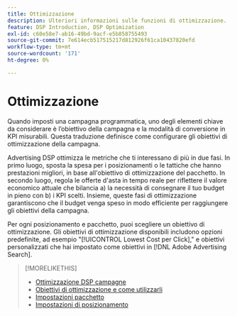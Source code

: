 ```yaml
---
title: Ottimizzazione
description: Ulteriori informazioni sulle funzioni di ottimizzazione.
feature: DSP Introduction, DSP Optimization
exl-id: c60e58e7-ab16-49bd-9acf-e5b858755493
source-git-commit: 7e614ecb517515217d812926f61ca10437820efd
workflow-type: tm+mt
source-wordcount: '171'
ht-degree: 0%

---
```


# Ottimizzazione

Quando imposti una campagna programmatica, uno degli elementi chiave da considerare è l’obiettivo della campagna e la modalità di conversione in KPI misurabili. Questa traduzione definisce come configurare gli obiettivi di ottimizzazione della campagna.

Advertising DSP ottimizza le metriche che ti interessano di più in due fasi. In primo luogo, sposta la spesa per i posizionamenti o le tattiche che hanno prestazioni migliori, in base all&#39;obiettivo di ottimizzazione del pacchetto. In secondo luogo, regola le offerte d&#39;asta in tempo reale per riflettere il valore economico attuale che bilancia a) la necessità di consegnare il tuo budget in pieno con b) i KPI scelti. Insieme, queste fasi di ottimizzazione garantiscono che il budget venga speso in modo efficiente per raggiungere gli obiettivi della campagna.

Per ogni posizionamento e pacchetto, puoi scegliere un obiettivo di ottimizzazione. Gli obiettivi di ottimizzazione disponibili includono opzioni predefinite, ad esempio &quot;[!UICONTROL Lowest Cost per Click],&quot; e obiettivi personalizzati che hai impostato come obiettivi in [!DNL Adobe Advertising Search].

>[!MORELIKETHIS]
>
> * [Ottimizzazione DSP campagne](/help/dsp/optimization/optimization-how-dsp-optimizes-campaigns.md)
>* [Obiettivi di ottimizzazione e come utilizzarli](/help/dsp/optimization/optimization-goals.md)
>* [Impostazioni pacchetto](/help/dsp/campaign-management/packages/package-settings.md)
>* [Impostazioni di posizionamento](/help/dsp/campaign-management/placements/placement-settings.md)

